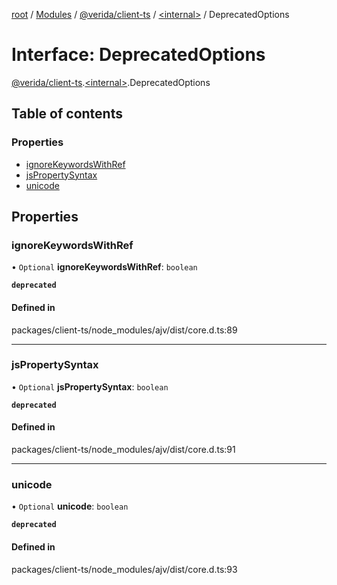 [root](../README.md) / [Modules](../modules.md) / [@verida/client-ts](../modules/verida_client_ts.md) / [<internal\>](../modules/verida_client_ts._internal_.md) / DeprecatedOptions

# Interface: DeprecatedOptions

[@verida/client-ts](../modules/verida_client_ts.md).[<internal\>](../modules/verida_client_ts._internal_.md).DeprecatedOptions

## Table of contents

### Properties

- [ignoreKeywordsWithRef](verida_client_ts._internal_.DeprecatedOptions.md#ignorekeywordswithref)
- [jsPropertySyntax](verida_client_ts._internal_.DeprecatedOptions.md#jspropertysyntax)
- [unicode](verida_client_ts._internal_.DeprecatedOptions.md#unicode)

## Properties

### ignoreKeywordsWithRef

• `Optional` **ignoreKeywordsWithRef**: `boolean`

**`deprecated`**

#### Defined in

packages/client-ts/node_modules/ajv/dist/core.d.ts:89

___

### jsPropertySyntax

• `Optional` **jsPropertySyntax**: `boolean`

**`deprecated`**

#### Defined in

packages/client-ts/node_modules/ajv/dist/core.d.ts:91

___

### unicode

• `Optional` **unicode**: `boolean`

**`deprecated`**

#### Defined in

packages/client-ts/node_modules/ajv/dist/core.d.ts:93
